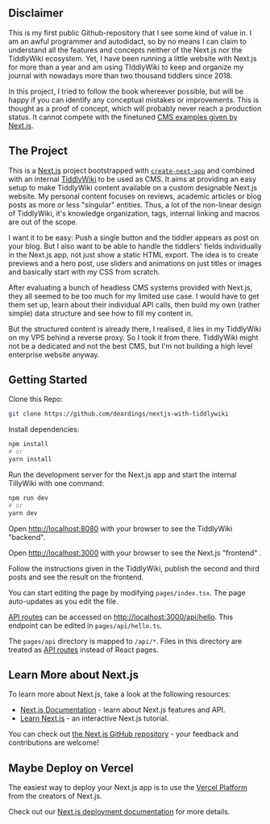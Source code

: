 ## Disclaimer

This is my first public Github-repository that I see some kind of value in. I am an awful programmer and autodidact, so by no means I can claim to understand all the features and concepts neither of the Next.js nor the TiddlyWiki ecosystem. Yet, I have been running a little website with Next.js for more than a year and am using TIddlyWiki to keep and organize my journal with nowadays more than two thousand tiddlers since 2018.

In this project, I tried to follow the book whereever possible, but will be happy if you can identify any conceptual mistakes or improvements. This is thought as a proof of concept, which will probably never reach a production status. It cannot compete with the finetuned [CMS examples given by Next.js](https://github.com/vercel/next.js/tree/canary/examples).

## The Project

This is a [Next.js](https://nextjs.org/) project bootstrapped with [`create-next-app`](https://github.com/vercel/next.js/tree/canary/packages/create-next-app) and combined with an internal [TiddlyWiki](https://tiddlywiki.com) to be used as CMS. It aims at providing an easy setup to make TiddlyWiki content available on a custom designable Next.js website. My personal content focuses on reviews, academic articles or blog posts as more or less "singular" entities. Thus, a lot of the non-linear design of TiddlyWiki, it's knowledge organization, tags, internal linking and macros are out of the scope.

I want it to be easy: Push a single button and the tiddler appears as post on your blog. But I also want to be able to handle the tiddlers' fields individually in the Next.js app, not just show a static HTML export. The idea is to create previews and a hero post, use sliders and animations on just titles or images and basically start with my CSS from scratch.

After evaluating a bunch of headless CMS systems provided with Next.js, they all seemed to be too much for my limited use case. I would have to get them set up, learn about their individual API calls, then build my own (rather simple) data structure and see how to fill my content in.

But the structured content is already there, I realised, it lies in my TiddlyWiki on my VPS behind a reverse proxy. So I took it from there. TiddlyWiki might not be a dedicated and not the best CMS, but I'm not building a high level enterprise website anyway.

## Getting Started

Clone this Repo:

```bash
git clone https://github.com/deardings/nextjs-with-tiddlywiki
```

Install dependencies:

```bash
npm install
# or
yarn install
```

Run the development server for the Next.js app and start the internal TillyWiki with one command:

```bash
npm run dev
# or
yarn dev
```

Open [http://localhost:8080](http://localhost:8080) with your browser to see the TiddlyWiki "backend".

Open [http://localhost:3000](http://localhost:3000) with your browser to see the Next.js "frontend" .

Follow the instructions given in the TiddlyWiki, publish the second and third posts and see the result on the frontend.

You can start editing the page by modifying `pages/index.tsx`. The page auto-updates as you edit the file.

[API routes](https://nextjs.org/docs/api-routes/introduction) can be accessed on [http://localhost:3000/api/hello](http://localhost:3000/api/hello). This endpoint can be edited in `pages/api/hello.ts`.

The `pages/api` directory is mapped to `/api/*`. Files in this directory are treated as [API routes](https://nextjs.org/docs/api-routes/introduction) instead of React pages.


## Learn More about Next.js

To learn more about Next.js, take a look at the following resources:

- [Next.js Documentation](https://nextjs.org/docs) - learn about Next.js features and API.
- [Learn Next.js](https://nextjs.org/learn) - an interactive Next.js tutorial.

You can check out [the Next.js GitHub repository](https://github.com/vercel/next.js/) - your feedback and contributions are welcome!

## Maybe Deploy on Vercel

The easiest way to deploy your Next.js app is to use the [Vercel Platform](https://vercel.com/new?utm_medium=default-template&filter=next.js&utm_source=create-next-app&utm_campaign=create-next-app-readme) from the creators of Next.js.

Check out our [Next.js deployment documentation](https://nextjs.org/docs/deployment) for more details.
